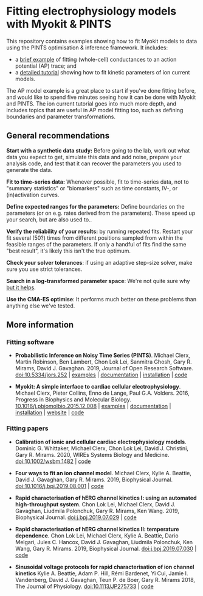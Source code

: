 # Fitting electrophysiology models with Myokit & PINTS

This repository contains examples showing how to fit Myokit models to data using the PINTS optimisation & inference framework.
It includes:

- a [brief example](action-potential-example) of fitting (whole-cell) conductances to an action potential (AP) trace; and
- a [detailed tutorial](io-currents-tutorial) showing how to fit kinetic parameters of ion current models.

The AP model example is a great place to start if you've done fitting before, and would like to spend five minutes seeing how it can be done with Myokit and PINTS.
The ion current tutorial goes into much more depth, and includes topics that are useful in AP model fitting too, such as defining boundaries and parameter transformations.

## General recommendations

**Start with a synthetic data study:**
Before going to the lab, work out what data you expect to get, simulate this data and add noise, prepare your analysis code, and test that it can recover the parameters you used to generate the data.

**Fit to time-series data:**
Whenever possible, fit to time-series data, not to "summary statistics" or "biomarkers" such as time constants, IV-, or (in)activation curves.

**Define expected ranges for the parameters:**
Define boundaries on the parameters (or on e.g. rates derived from the parameters).
These speed up your search, but are also used to..

**Verify the reliability of your results:** by running repeated fits.
Restart your fit several (50?) times from different positions sampled from within the feasible ranges of the parameters.
If only a handful of fits find the same "best result", it's likely this isn't the true optimum.

**Check your solver tolerances**: if using an adaptive step-size solver, make sure you use strict tolerances.

**Search in a log-transformed parameter space**: We're not quite sure why [but it helps](https://dx.doi.org/10.1093/bioinformatics/btz020).

**Use the CMA-ES optimise**: It performs much better on these problems than anything else we've tested.

## More information

### Fitting software

- **Probabilistic Inference on Noisy Time Series (PINTS)**.
  Michael Clerx, Martin Robinson, Ben Lambert, Chon Lok Lei, Sanmitra Ghosh, Gary R. Mirams, David J. Gavaghan.
  2019, Journal of Open Research Software.
  [doi:10.5334/jors.252](https://doi.org/10.5334/jors.252)
  | [examples](https://github.com/pints-team/pints/blob/master/examples/README.md) 
  | [documentation](https://pints.readthedocs.io/)
  | [installation](https://github.com/pints-team/pints/)
  | [code](https://github.com/pints-team/pints/)
    
- **Myokit: A simple interface to cardiac cellular electrophysiology**.
  Michael Clerx, Pieter Collins, Enno de Lange, Paul G.A. Volders.
  2016, Progress in Biophysics and Molecular Biology.
  [10.1016/j.pbiomolbio.2015.12.008](https://doi.org/10.1016/j.pbiomolbio.2015.12.008)
  | [examples](http://myokit.org/examples/)
  | [documentation](https://myokit.readthedocs.io)
  | [installation](http://myokit.org/install)
  | [website](http://myokit.org)
  | [code](https://github.com/MichaelClerx/myokit/)

### Fitting papers

- **Calibration of ionic and cellular cardiac electrophysiology models**.
  Dominic G. Whittaker, Michael Clerx, Chon Lok Lei, David J. Christini, Gary R. Mirams.
  2020, WIREs Systems Biology and Medicine.
  [doi:10.1002/wsbm.1482](https://doi.org/10.1002/wsbm.1482)
  | [code](https://github.com/CardiacModelling/WIRES)

- **Four ways to fit an ion channel model**.
  Michael Clerx, Kylie A. Beattie, David J. Gavaghan, Gary R. Mirams.
  2019, Biophysical Journal.
  [doi:10.1016/j.bpj.2019.08.001](https://doi.org/10.1016/j.bpj.2019.08.001)
  | [code](https://github.com/CardiacModelling/FourWaysOfFitting)

- **Rapid characterisation of hERG channel kinetics I: using an automated high-throughput system**.
  Chon Lok Lei, Michael Clerx, David J. Gavaghan, Liudmila Polonchuk, Gary R. Mirams, Ken Wang.
  2019, Biophysical Journal.
  [doi:j.bpj.2019.07.029](https://doi.org/10.1016/j.bpj.2019.07.029)
  | [code](https://github.com/CardiacModelling/hERGRapidCharacterisation)

- **Rapid characterisation of hERG channel kinetics II: temperature dependence**.
  Chon Lok Lei, Michael Clerx, Kylie A. Beattie, Dario Melgari, Jules C. Hancox, David J. Gavaghan, Liudmila Polonchuk, Ken Wang, Gary R. Mirams.
  2019, Biophysical Journal.
  [doi:j.bpj.2019.07.030](https://doi.org/10.1016/j.bpj.2019.07.030)
  | [code](https://github.com/CardiacModelling/hERGRapidCharacterisation)

- **Sinusoidal voltage protocols for rapid characterisation of ion channel kinetics**
  Kylie A. Beattie, Adam P. Hill, Rémi Bardenet, Yi Cui, Jamie I. Vandenberg, David J. Gavaghan, Teun P. de Boer, Gary R. Mirams
  2018, The Journal of Physiology.
  [doi:10.1113/JP275733](https://doi.org/10.1113/JP275733)
  | [code](https://github.com/mirams/sine-wave)

